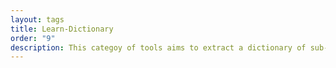 ```yaml
---
layout: tags
title: Learn-Dictionary
order: "9"
description: This categoy of tools aims to extract a dictionary of sub-patterns from data.  
---
```

